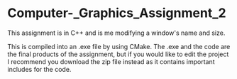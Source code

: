 # Computer-_Graphics_Assignment_2
This assignment is in C++ and is me modifying a window's name and size.

This is compiled into an .exe file by using CMake. The .exe and the code are the final products of the assignment, but if you would like to edit the project I recommend you download the zip file instead as it contains important includes for the code. 
